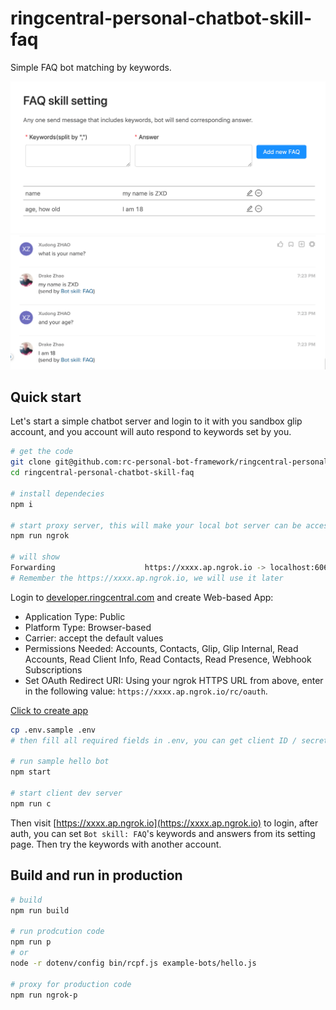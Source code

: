 # ringcentral-personal-chatbot-skill-faq

Simple FAQ bot matching by keywords.

![ ](screenshots/setting.png)
![ ](screenshots/s1.png)

## Quick start

Let's start a simple chatbot server and login to it with you sandbox glip account, and you account will auto respond to keywords set by you.

```bash
# get the code
git clone git@github.com:rc-personal-bot-framework/ringcentral-personal-chatbot-skill-faq.git
cd ringcentral-personal-chatbot-skill-faq

# install dependecies
npm i

# start proxy server, this will make your local bot server can be accessed by RingCentral service
npm run ngrok

# will show
Forwarding                    https://xxxx.ap.ngrok.io -> localhost:6066
# Remember the https://xxxx.ap.ngrok.io, we will use it later
```

Login to [developer.ringcentral.com](https://developer.ringcentral.com/) and create Web-based App:

- Application Type: Public
- Platform Type: Browser-based
- Carrier: accept the default values
- Permissions Needed: Accounts, Contacts, Glip, Glip Internal, Read Accounts, Read Client Info, Read Contacts, Read Presence, Webhook Subscriptions
- Set OAuth Redirect URI: Using your ngrok HTTPS URL from above, enter in the following value: `https://xxxx.ap.ngrok.io/rc/oauth`.

<a href="https://developer.ringcentral.com/new-app?name=Sample+Personal+Bot+App&desc=A+sample+app+created+in+conjunction+with+the+ringcentral+personal+bot+framework&public=true&type=BrowserBased&carriers=7710,7310,3420&permissions=Accounts,Contacts,Glip,GlipInternal,ReadAccounts,ReadClientInfo,ReadContacts,ReadPresence,WebhookSubscriptions&redirectUri=" target="_blank">Click to create app</a>

```bash
cp .env.sample .env
# then fill all required fields in .env, you can get client ID / secret from app setting

# run sample hello bot
npm start

# start client dev server
npm run c

```

Then visit [https://xxxx.ap.ngrok.io](https://xxxx.ap.ngrok.io) to login, after auth, you can set `Bot skill: FAQ`'s keywords and answers from its setting page. Then try the keywords with another account.

## Build and run in production

```bash
# build
npm run build

# run prodcution code
npm run p
# or
node -r dotenv/config bin/rcpf.js example-bots/hello.js

# proxy for production code
npm run ngrok-p
```